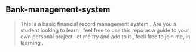 ## Bank-management-system 

> This is a basic financial record management system .
> Are you a student looking to learn , feel free to use this repo as a guide to your own personal project.
> let me try and add to it , feell free to join me, in learning .

